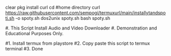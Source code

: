 
clear
pkg install curl
cd #home directory
curl https://raw.githubusercontent.com/sempogi/termuxurl/main/installytandspoti.sh -o spoty.sh
dos2unix spoty.sh
bash spoty.sh

#.  This Script Install Audio and Video Downloader
#.  Demonstration and Educational Purposes Only.


#1. Install termux from playstore
#2. Copy paste this script to termux terminal
#3. Done

